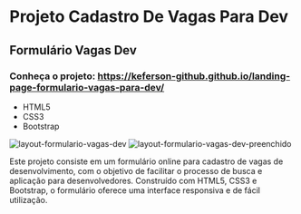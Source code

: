 # Projeto Cadastro De Vagas Para Dev
## Formulário Vagas Dev
### Conheça o projeto: https://keferson-github.github.io/landing-page-formulario-vagas-para-dev/

- HTML5
- CSS3
- Bootstrap

![layout-formulario-vagas-dev](https://github.com/user-attachments/assets/9cd8730b-033b-4753-a692-878375db232f)
![layout-formulario-vagas-dev-preenchido](https://github.com/user-attachments/assets/6340435a-d443-4934-baa0-e60ed025ed75)

Este projeto consiste em um formulário online para cadastro de vagas de desenvolvimento, com o objetivo de facilitar o processo de busca e aplicação para desenvolvedores. Construído com HTML5, CSS3 e Bootstrap, o formulário oferece uma interface responsiva e de fácil utilização.
